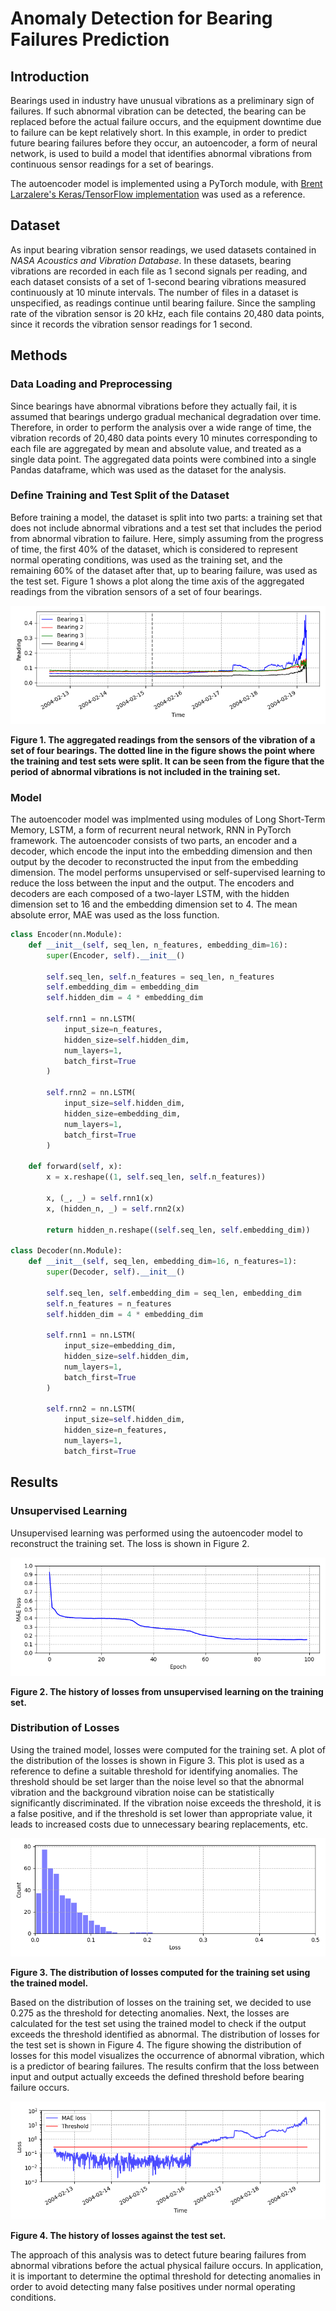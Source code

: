 # Anomaly Detection for Bearing Failures Prediction

## Introduction

Bearings used in industry have unusual vibrations as a preliminary sign of failures. If such abnormal vibration can be detected, the bearing can be replaced before the actual failure occurs, and the equipment downtime due to failure can be kept relatively short. In this example, in order to predict future bearing failures before they occur, an autoencoder, a form of neural network, is used to build a model that identifies abnormal vibrations from continuous sensor readings for a set of bearings.

The autoencoder model is implemented using a PyTorch module, with [Brent Larzalere's Keras/TensorFlow implementation](https://github.com/BLarzalere/LSTM-Autoencoder-for-Anomaly-Detection) was used as a reference.

## Dataset

As input bearing vibration sensor readings, we used datasets contained in *NASA Acoustics and Vibration Database*. In these datasets, bearing vibrations are recorded in each file as 1 second signals per reading, and each dataset consists of a set of 1-second bearing vibrations measured continuously at 10 minute intervals. The number of files in a dataset is unspecified, as readings continue until bearing failure. Since the sampling rate of the vibration sensor is 20 kHz, each file contains 20,480 data points, since it records the vibration sensor readings for 1 second.

## Methods

### Data Loading and Preprocessing

Since bearings have abnormal vibrations before they actually fail, it is assumed that bearings undergo gradual mechanical degradation over time. Therefore, in order to perform the analysis over a wide range of time, the vibration records of 20,480 data points every 10 minutes corresponding to each file are aggregated by mean and absolute value, and treated as a single data point. The aggregated data points were combined into a single Pandas dataframe, which was used as the dataset for the analysis.

### Define Training and Test Split of the Dataset

Before training a model, the dataset is split into two parts: a training set that does not include abnormal vibrations and a test set that includes the period from abnormal vibration to failure. Here, simply assuming from the progress of time, the first 40% of the dataset, which is considered to represent normal operating conditions, was used as the training set, and the remaining 60% of the dataset after that, up to bearing failure, was used as the test set. Figure 1 shows a plot along the time axis of the aggregated readings from the vibration sensors of a set of four bearings.

![The aggregated readings from the sensors of the vibration of a set of four bearings.](figure/sensors.png)

**Figure 1. The aggregated readings from the sensors of the vibration of a set of four bearings. The dotted line in the figure shows the point where the training and test sets were split. It can be seen from the figure that the period of abnormal vibrations is not included in the training set.**

### Model

The autoencoder model was implmented using modules of Long Short-Term Memory, LSTM, a form of recurrent neural network, RNN in PyTorch framework. The autoencoder consists of two parts, an encoder and a decoder, which encode the input into the embedding dimension and then output by the decoder to reconstructed the input from the embedding dimension. The model performs unsupervised or self-supervised learning to reduce the loss between the input and the output. The encoders and decoders are each composed of a two-layer LSTM, with the hidden dimension set to 16 and the embedding dimension set to 4. The mean absolute error, MAE was used as the loss function.

```python
class Encoder(nn.Module):
    def __init__(self, seq_len, n_features, embedding_dim=16):
        super(Encoder, self).__init__()

        self.seq_len, self.n_features = seq_len, n_features
        self.embedding_dim = embedding_dim
        self.hidden_dim = 4 * embedding_dim

        self.rnn1 = nn.LSTM(
            input_size=n_features,
            hidden_size=self.hidden_dim,
            num_layers=1,
            batch_first=True
        )

        self.rnn2 = nn.LSTM(
            input_size=self.hidden_dim,
            hidden_size=embedding_dim,
            num_layers=1,
            batch_first=True
        )

    def forward(self, x):
        x = x.reshape((1, self.seq_len, self.n_features))

        x, (_, _) = self.rnn1(x)
        x, (hidden_n, _) = self.rnn2(x)

        return hidden_n.reshape((self.seq_len, self.embedding_dim))
        
class Decoder(nn.Module):
    def __init__(self, seq_len, embedding_dim=16, n_features=1):
        super(Decoder, self).__init__()

        self.seq_len, self.embedding_dim = seq_len, embedding_dim
        self.n_features = n_features
        self.hidden_dim = 4 * embedding_dim

        self.rnn1 = nn.LSTM(
            input_size=embedding_dim,
            hidden_size=self.hidden_dim,
            num_layers=1,
            batch_first=True
        )

        self.rnn2 = nn.LSTM(
            input_size=self.hidden_dim,
            hidden_size=n_features,
            num_layers=1,
            batch_first=True
```

## Results

### Unsupervised Learning

Unsupervised learning was performed using the autoencoder model to reconstruct the training set. The loss is shown in Figure 2.

![The history of losses from unsupervised learning on the training set.](figure/training_loss.png)

**Figure 2. The history of losses from unsupervised learning on the training set.**

### Distribution of Losses

Using the trained model, losses were computed for the training set. A plot of the distribution of the losses is shown in Figure 3. This plot is used as a reference to define a suitable threshold for identifying anomalies. The threshold should be set larger than the noise level so that the abnormal vibration and the background vibration noise can be statistically significantly discriminated. If the vibration noise exceeds the threshold, it is a false positive, and if the threshold is set lower than appropriate value, it leads to increased costs due to unnecessary bearing replacements, etc.

![The distribution of losses computed for the training set using the trained model.](figure/loss_distribution.png)

**Figure 3. The distribution of losses computed for the training set using the trained model.**

Based on the distribution of losses on the training set, we decided to use 0.275 as the threshold for detecting anomalies. Next, the losses are calculated for the test set using the trained model to check if the output exceeds the threshold identified as abnormal. The distribution of losses for the test set is shown in Figure 4. The figure showing the distribution of losses for this model visualizes the occurrence of abnormal vibration, which is a predictor of bearing failures. The results confirm that the loss between input and output actually exceeds the defined threshold before bearing failure occurs.

![The history of losses against the test set.](figure/test_loss.png)

**Figure 4. The history of losses against the test set.**

The approach of this analysis was to detect future bearing failures from abnormal vibrations before the actual physical failure occurs. In application, it is important to determine the optimal threshold for detecting anomalies in order to avoid detecting many false positives under normal operating conditions.

